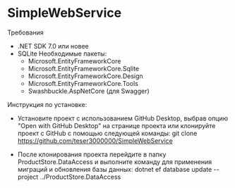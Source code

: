 # SimpleWebService
 
Требования
   - .NET SDK 7.0 или новее
   - SQLite
    Необходимые пакеты:
       - Microsoft.EntityFrameworkCore
       - Microsoft.EntityFrameworkCore.Sqlite
       - Microsoft.EntityFrameworkCore.Design
       - Microsoft.EntityFrameworkCore.Tools
       - Swashbuckle.AspNetCore (для Swagger)
    
Инструкция по установке: 
- Установите проект с использованием GitHub Desktop, выбрав опцию "Open with GitHub Desktop" на странице проекта или
  клонируйте проект с GitHub с помощью следующей команды:
   git clone https://github.com/teser3000000/SimpleWebService

- После клонирования проекта перейдите в папку ProductStore.DataAccess и выполните команду для применения миграций и обновления базы данных:
   dotnet ef database update --project ../ProductStore.DataAccess
